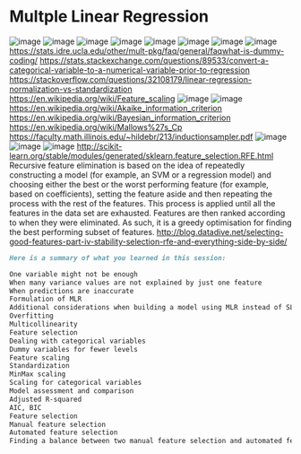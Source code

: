# Multple Linear Regression

![image](https://user-images.githubusercontent.com/20191454/161699640-e1dcb3ce-b964-45a9-bdcf-72185d9bed43.png)
![image](https://user-images.githubusercontent.com/20191454/161790223-ac0f6908-1c64-42a4-814e-1213849b93d3.png)
![image](https://user-images.githubusercontent.com/20191454/161791077-07e574de-73b2-45bd-a7dc-5999665546e7.png)
![image](https://user-images.githubusercontent.com/20191454/161791161-90f189d6-eebc-4b77-bb5f-e37b05fc0c3c.png)
![image](https://user-images.githubusercontent.com/20191454/161792266-2bd4fc4c-c868-4ec9-839e-922ad44e13ea.png)
![image](https://user-images.githubusercontent.com/20191454/161794238-828b0944-637a-4508-96e6-c62c3ab078f9.png)
![image](https://user-images.githubusercontent.com/20191454/161796939-63f9ac33-f142-4941-9082-9de1dc86cabd.png)
![image](https://user-images.githubusercontent.com/20191454/161799838-f66e0ed6-c103-40da-aaf0-1a756f14922c.png)
https://stats.idre.ucla.edu/other/mult-pkg/faq/general/faqwhat-is-dummy-coding/
https://stats.stackexchange.com/questions/89533/convert-a-categorical-variable-to-a-numerical-variable-prior-to-regression
https://stackoverflow.com/questions/32108179/linear-regression-normalization-vs-standardization
https://en.wikipedia.org/wiki/Feature_scaling
![image](https://user-images.githubusercontent.com/20191454/161800951-f9d8db71-89a5-430c-bd15-9ea1f7169f15.png)
![image](https://user-images.githubusercontent.com/20191454/161801792-3901418a-44cd-4daf-82a2-84cff6e64cdb.png)
https://en.wikipedia.org/wiki/Akaike_information_criterion
https://en.wikipedia.org/wiki/Bayesian_information_criterion
https://en.wikipedia.org/wiki/Mallows%27s_Cp
https://faculty.math.illinois.edu/~hildebr/213/inductionsampler.pdf
![image](https://user-images.githubusercontent.com/20191454/161802380-1e34c5dc-0f8d-43ed-8b9f-07efaeb2e7e9.png)
![image](https://user-images.githubusercontent.com/20191454/161802654-a0e85cce-c965-4a4e-9be9-70753d648ca0.png)
![image](https://user-images.githubusercontent.com/20191454/161803632-5cb1fb66-87e6-4e86-a8ba-c4587491f607.png)
http://scikit-learn.org/stable/modules/generated/sklearn.feature_selection.RFE.html
Recursive feature elimination is based on the idea of repeatedly constructing a model (for example, an SVM or a regression model) and choosing either the best or the worst performing feature (for example, based on coefficients), setting the feature aside and then repeating the process with the rest of the features. This process is applied until all the features in the data set are exhausted. Features are then ranked according to when they were eliminated. As such, it is a greedy optimisation for finding the best performing subset of features.
http://blog.datadive.net/selecting-good-features-part-iv-stability-selection-rfe-and-everything-side-by-side/
```markdown
Here is a summary of what you learned in this session:

One variable might not be enough
When many variance values are not explained by just one feature
When predictions are inaccurate
Formulation of MLR
Additional considerations when building a model using MLR instead of SLR
Overfitting
Multicollinearity
Feature selection
Dealing with categorical variables
Dummy variables for fewer levels
Feature scaling
Standardization
MinMax scaling
Scaling for categorical variables
Model assessment and comparison
Adjusted R-squared
AIC, BIC
Feature selection
Manual feature selection
Automated feature selection
Finding a balance between two manual feature selection and automated feature selection
 




```
